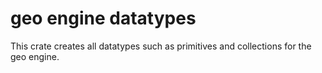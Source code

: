 # geo engine datatypes

This crate creates all datatypes such as primitives and collections for the geo engine.

